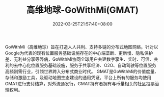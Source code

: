 ﻿---
weight: 
title: "高维地球-GoWithMi(GMAT)"
description: "GoWithMi（高维地球）旨在打造人人共利、支持多链的分布式地图网络"
date: 2022-03-25T21:57:40+08:00
lastmod: 2022-03-25T16:45:40+08:00
draft: false
authors: ["Metabd"]
featuredImage: "gaoweidiqiu-gowithmigmat.webp"
link: ""
tags: ["数字代币","高维地球-GoWithMi(GMAT)"]
categories: ["navigation"]
navigation: ["数字代币"]
lightgallery: true
toc: true
pinned: false
recommend: false
recommend1: false
---
GoWithMi（高维地球）旨在打造人人共利、支持多链的分布式地图网络。针对以Google为代表的现有位置服务基础设施存在的中心端垄断、更新慢、隐私保护差、无利益分享等弊病，GoWithMi协同全球用户共建数字孪生、实时、可信、共利的去中心化位置服务基础设施，服务于共享经济、O2O、自动驾驶等位置服务高频刚需行业，引领世界跨入分布式商业时代。
GMAT是GoWithMi的价值度量、存储和激励工具，及驱动地图生态建设的通用凭证，平台上所有的服务均使用GMAT进行支付结算，对外流通发行，GMAT持有者拥有与币量相关的社区投票治理权利。
